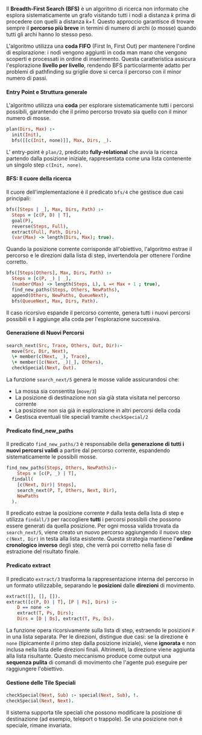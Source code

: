 Il **Breadth-First Search (BFS)** è un algoritmo di ricerca non informato che esplora sistematicamente un grafo visitando
tutti i nodi a distanza _k_ prima di procedere con quelli a distanza _k+1_. 
Questo approccio garantisce di trovare sempre il **percorso più breve** in termini di numero di archi (o mosse) quando 
tutti gli archi hanno lo stesso peso.

L'algoritmo utilizza una **coda FIFO** (First In, First Out) per mantenere l'ordine di esplorazione: i nodi vengono 
aggiunti in coda man mano che vengono scoperti e processati in ordine di inserimento. Questa caratteristica assicura 
l'esplorazione **livello per livello**, rendendo BFS particolarmente adatto per problemi di pathfinding su griglie dove 
si cerca il percorso con il minor numero di passi.

#### Entry Point e Struttura generale

L'algoritmo utilizza una **coda** per esplorare sistematicamente tutti i percorsi possibili, garantendo che il primo 
percorso trovato sia quello con il minor numero di mosse.

```prolog
plan(Dirs, Max) :-
  init(Init),
  bfs([[c(Init, none)]], Max, Dirs, _).
```

L' entry-point è `plan/2`, predicato **fully-relational** che avvia la ricerca partendo dalla posizione iniziale, rappresentata come una lista contenente un singolo step `c(Init, none)`.

#### BFS: Il cuore della ricerca

Il cuore dell'implementazione è il predicato `bfs/4` che gestisce due casi principali:

```prolog
bfs([Steps | _], Max, Dirs, Path) :-
  Steps = [c(P, D) | T],
  goal(P),
  reverse(Steps, Full),
  extract(Full, Path, Dirs),
  (var(Max) -> length(Dirs, Max); true).
```

Quando la posizione corrente corrisponde all'obiettivo, l'algoritmo estrae il percorso e le direzioni dalla lista di step, 
invertendola per ottenere l'ordine corretto.

```prolog
bfs([Steps|Others], Max, Dirs, Path) :-
  Steps = [c(P, _) | _],
  (number(Max) -> length(Steps, L), L =< Max + 1 ; true),
  find_new_paths(Steps, Others, NewPaths),
  append(Others, NewPaths, QueueNext),
  bfs(QueueNext, Max, Dirs, Path).
```

Il caso ricorsivo espande il percorso corrente, genera tutti i nuovi percorsi possibili e li aggiunge alla coda per l'esplorazione successiva.

#### Generazione di Nuovi Percorsi

```prolog
search_next(Src, Trace, Others, Out, Dir):-
  move(Src, Dir, Next),
  \+ member(c(Next, _), Trace),
  \+ member([c(Next, _)|_], Others),
  checkSpecial(Next, Out).
```

La funzione `search_next/5` genera le mosse valide assicurandosi che:
- La mossa sia consentita (`move/3`)
- La posizione di destinazione non sia già stata visitata nel percorso corrente
- La posizione non sia già in esplorazione in altri percorsi della coda
- Gestisca eventuali tile speciali tramite `checkSpecial/2`

#### Predicato find_new_paths
Il predicato `find_new_paths/3` è responsabile della **generazione di tutti i nuovi percorsi validi** a partire dal 
percorso corrente, espandendo sistematicamente le possibili mosse.
```prolog
find_new_paths(Steps, Others, NewPaths):-
	Steps = [c(P, _) | T],
  findall(
  	[c(Next, Dir)| Steps],
  	search_next(P, T, Others, Next, Dir),
    NewPaths
  ).
```
Il predicato estrae la posizione corrente `P` dalla testa della lista di step e utilizza `findall/3` per raccogliere
**tutti** i percorsi possibili che possono essere generati da quella posizione. 
Per ogni mossa valida trovata da `search_next/5`, viene creato un nuovo percorso aggiungendo il nuovo step `c(Next, Dir)` 
in testa alla lista esistente. 
Questa strategia mantiene l'**ordine cronologico inverso** degli step, che verrà poi corretto nella fase di estrazione 
del risultato finale.

#### Predicato extract

Il predicato `extract/3` trasforma la rappresentazione interna del percorso in un formato utilizzabile, 
separando le **posizioni** dalle **direzioni** di movimento.

```prolog
extract([], [], []).
extract([c(P, D) | T], [P | Ps], Dirs) :-
	D == none -> 
  	extract(T, Ps, Dirs); 
  	Dirs = [D | Ds], extract(T, Ps, Ds).
```

La funzione opera ricorsivamente sulla lista di step, estraendo le posizioni `P` in una lista separata. Per le direzioni, distingue due casi: se la direzione è `none` (tipicamente il primo step dalla posizione iniziale), viene **ignorata** e non inclusa nella lista delle direzioni finali. Altrimenti, la direzione viene aggiunta alla lista risultante. Questo meccanismo produce come output una **sequenza pulita** di comandi di movimento che l'agente può eseguire per raggiungere l'obiettivo.


#### Gestione delle Tile Speciali

```prolog
checkSpecial(Next, Sub) :- special(Next, Sub), !.
checkSpecial(Next, Next).
```

Il sistema supporta tile speciali che possono modificare la posizione di destinazione (ad esempio, teleport o trappole). 
Se una posizione non è speciale, rimane invariata.